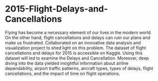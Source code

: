 # 2015-Flight-Delays-and-Cancellations
Flying has become a necessary element of our lives in the modern world. On the other hand, flight cancellations and delays can ruin our plans and make us frustrated. Collaborated on an innovative data analysis and visualization project to shed light on this problem. The dataset of flight cancellations and delays for 2015 is accessible on Kaggle. Using this dataset will led to examine the Delays and Cancellation. Moreover, deep diving into the data yielded insightful information about airline dependability, airport traffic patterns, aircraft types, types of delays, flight cancellations, and the impact of time on flight operations.
